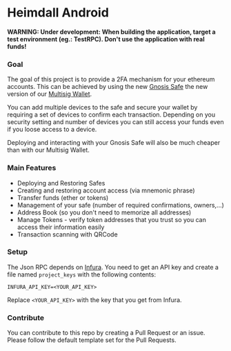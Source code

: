 # Heimdall Android

**WARNING: Under development: When building the application, target a test environment (eg.: TestRPC). Don't use the application with real funds!**

### Goal
The goal of this project is to provide a 2FA mechanism for your ethereum accounts. This can be achieved by using the new [Gnosis Safe](https://github.com/gnosis/gnosis-safe) the new version of our [Multisig Wallet](https://github.com/gnosis/MultiSigWallet). 

You can add multiple devices to the safe and secure your wallet by requiring a set of devices to confirm each transaction. Depending on you security setting and number of devices you can still access your funds even if you loose access to a device.

Deploying and interacting with your Gnosis Safe will also be much cheaper than with our Multisig Wallet.

### Main Features
* Deploying and Restoring Safes
* Creating and restoring account access (via mnemonic phrase)
* Transfer funds (ether or tokens)
* Management of your safe (number of required confirmations, owners,...)
* Address Book (so you don't need to memorize all addresses)
* Manage Tokens - verify token addresses that you trust so you can access their information easily
* Transaction scanning with QRCode

### Setup
The Json RPC depends on [Infura](https://infura.io/). You need to get an API key and create a file named `project_keys` with the following contents:
```
INFURA_API_KEY=<YOUR_API_KEY>
```

Replace `<YOUR_API_KEY>` with the key that you get from Infura.

### Contribute
You can contribute to this repo by creating a Pull Request or an issue. Please follow the default template set for the Pull Requests.
